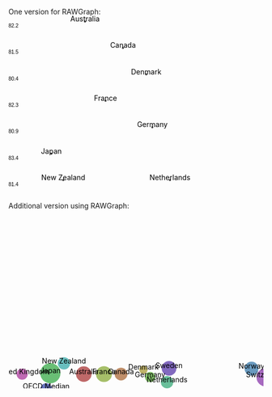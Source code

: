 One version for RAWGraph:
<svg width="1000" height="700" xmlns="http://www.w3.org/2000/svg"><g id="swarm-82.2" transform="translate(25,0)"><text x="-25" y="23" style="font-size: 10px; font-family: Arial, Helvetica;">82.2</text><g id="circles" class="bees"><circle id="Australia" r="2" cx="126.16043341488975" cy="11.150404542881006" fill="#444"></circle></g><g id="labels" class="label"><text x="126.16043341488975" y="11.150404542881006" text-anchor="middle" fill="#000">Australia</text></g></g><g id="swarm-81.5" transform="translate(25,52.30769230769231)"><text x="-25" y="23" style="font-size: 10px; font-family: Arial, Helvetica;">81.5</text><g id="circles" class="bees"><circle id="Canada" r="2" cx="201.21880461377114" cy="11.150404542881006" fill="#444"></circle></g><g id="labels" class="label"><text x="201.21880461377114" y="11.150404542881006" text-anchor="middle" fill="#000">Canada</text></g></g><g id="swarm-80.4" transform="translate(25,104.61538461538461)"><text x="-25" y="23" style="font-size: 10px; font-family: Arial, Helvetica;">80.4</text><g id="circles" class="bees"><circle id="Denmark" r="2" cx="247.17965746242544" cy="11.150404542881006" fill="#444"></circle></g><g id="labels" class="label"><text x="247.17965746242544" y="11.150404542881006" text-anchor="middle" fill="#000">Denmark</text></g></g><g id="swarm-82.3" transform="translate(25,156.9230769230769)"><text x="-25" y="23" style="font-size: 10px; font-family: Arial, Helvetica;">82.3</text><g id="circles" class="bees"><circle id="France" r="2" cx="166.83082838168446" cy="11.150404542881006" fill="#444"></circle></g><g id="labels" class="label"><text x="166.83082838168446" y="11.150404542881006" text-anchor="middle" fill="#000">France</text></g></g><g id="swarm-80.9" transform="translate(25,209.23076923076923)"><text x="-25" y="23" style="font-size: 10px; font-family: Arial, Helvetica;">80.9</text><g id="circles" class="bees"><circle id="Germany" r="2" cx="259.24851450541723" cy="11.150404542881006" fill="#444"></circle></g><g id="labels" class="label"><text x="259.24851450541723" y="11.150404542881006" text-anchor="middle" fill="#000">Germany</text></g></g><g id="swarm-83.4" transform="translate(25,261.53846153846155)"><text x="-25" y="23" style="font-size: 10px; font-family: Arial, Helvetica;">83.4</text><g id="circles" class="bees"><circle id="Japan" r="2" cx="59.699056274029985" cy="11.150404542881006" fill="#444"></circle></g><g id="labels" class="label"><text x="59.699056274029985" y="11.150404542881006" text-anchor="middle" fill="#000">Japan</text></g></g><g id="swarm-81.4" transform="translate(25,313.8461538461538)"><text x="-25" y="23" style="font-size: 10px; font-family: Arial, Helvetica;">81.4</text><g id="circles" class="bees"><circle id="Netherlands" r="2" cx="294.1324711639282" cy="11.150404542881006" fill="#444"></circle><circle id="New Zealand" r="2" cx="83.17546312478142" cy="11.152488823739384" fill="#444"></circle></g><g id="labels" class="label"><text x="294.1324711639282" y="11.150404542881006" text-anchor="middle" fill="#000">Netherlands</text><text x="83.17546312478142" y="11.152488823739384" text-anchor="middle" fill="#000">New Zealand</text></g></g><g id="swarm-81.8" transform="translate(25,366.15384615384613)"><text x="-25" y="23" style="font-size: 10px; font-family: Arial, Helvetica;">81.8</text><g id="circles" class="bees"><circle id="Norway" r="2" cx="465.9070255155534" cy="11.150404542881006" fill="#444"></circle></g><g id="labels" class="label"><text x="465.9070255155534" y="11.150404542881006" text-anchor="middle" fill="#000">Norway</text></g></g><g id="swarm-81.2" transform="translate(25,418.46153846153845)"><text x="-25" y="23" style="font-size: 10px; font-family: Arial, Helvetica;">81.2</text><g id="circles" class="bees"><circle id="OECD Median" r="2" cx="51.102062216008314" cy="11.150404542881006" fill="#444"></circle></g><g id="labels" class="label"><text x="51.102062216008314" y="11.150404542881006" text-anchor="middle" fill="#000">OECD Median</text></g></g><g id="swarm-82.0" transform="translate(25,470.7692307692308)"><text x="-25" y="23" style="font-size: 10px; font-family: Arial, Helvetica;">82.0</text><g id="circles" class="bees"><circle id="Sweden" r="2" cx="297.7696609577066" cy="11.150404542881006" fill="#444"></circle></g><g id="labels" class="label"><text x="297.7696609577066" y="11.150404542881006" text-anchor="middle" fill="#000">Sweden</text></g></g><g id="swarm-82.9" transform="translate(25,523.0769230769231)"><text x="-25" y="23" style="font-size: 10px; font-family: Arial, Helvetica;">82.9</text><g id="circles" class="bees"><circle id="Switzerland" r="2" cx="491.53268088081035" cy="11.150404542881006" fill="#444"></circle></g><g id="labels" class="label"><text x="491.53268088081035" y="11.150404542881006" text-anchor="middle" fill="#000">Switzerland</text></g></g><g id="swarm-81.1" transform="translate(25,575.3846153846154)"><text x="-25" y="23" style="font-size: 10px; font-family: Arial, Helvetica;">81.1</text><g id="circles" class="bees"><circle id="United Kingdom" r="2" cx="1.9999999999999976" cy="11.150404542881006" fill="#444"></circle></g><g id="labels" class="label"><text x="1.9999999999999976" y="11.150404542881006" text-anchor="middle" fill="#000">United Kingdom</text></g></g><g id="swarm-78.8" transform="translate(25,627.6923076923076)"><text x="-25" y="23" style="font-size: 10px; font-family: Arial, Helvetica;">78.8</text><g id="circles" class="bees"><circle id="United States" r="2" cx="947.9999999999989" cy="11.150404542881006" fill="#444"></circle></g><g id="labels" class="label"><text x="947.9999999999989" y="11.150404542881006" text-anchor="middle" fill="#000">United States</text></g></g><g id="&quot;x-axis" class="x axis" transform="translate(25,680)" fill="none" font-size="10" font-family="sans-serif" text-anchor="middle" style="font-size: 10px; font-family: Arial, Helvetica;"><path class="domain" stroke="#000" d="M2.5,6V0.5H948.5V6" style="shape-rendering: crispedges; fill: none; stroke: rgb(204, 204, 204);"></path><g class="tick" opacity="1" transform="translate(24.98444599790283,0)"><line stroke="#000" y2="6" style="shape-rendering: crispedges; fill: none; stroke: rgb(204, 204, 204);"></line><text fill="#000" y="9" dy="0.71em">3,500</text></g><g class="tick" opacity="1" transform="translate(107.64785040195736,0)"><line stroke="#000" y2="6" style="shape-rendering: crispedges; fill: none; stroke: rgb(204, 204, 204);"></line><text fill="#000" y="9" dy="0.71em">4,000</text></g><g class="tick" opacity="1" transform="translate(190.31125480601187,0)"><line stroke="#000" y2="6" style="shape-rendering: crispedges; fill: none; stroke: rgb(204, 204, 204);"></line><text fill="#000" y="9" dy="0.71em">4,500</text></g><g class="tick" opacity="1" transform="translate(272.9746592100664,0)"><line stroke="#000" y2="6" style="shape-rendering: crispedges; fill: none; stroke: rgb(204, 204, 204);"></line><text fill="#000" y="9" dy="0.71em">5,000</text></g><g class="tick" opacity="1" transform="translate(355.63806361412094,0)"><line stroke="#000" y2="6" style="shape-rendering: crispedges; fill: none; stroke: rgb(204, 204, 204);"></line><text fill="#000" y="9" dy="0.71em">5,500</text></g><g class="tick" opacity="1" transform="translate(438.30146801817546,0)"><line stroke="#000" y2="6" style="shape-rendering: crispedges; fill: none; stroke: rgb(204, 204, 204);"></line><text fill="#000" y="9" dy="0.71em">6,000</text></g><g class="tick" opacity="1" transform="translate(520.96487242223,0)"><line stroke="#000" y2="6" style="shape-rendering: crispedges; fill: none; stroke: rgb(204, 204, 204);"></line><text fill="#000" y="9" dy="0.71em">6,500</text></g><g class="tick" opacity="1" transform="translate(603.6282768262845,0)"><line stroke="#000" y2="6" style="shape-rendering: crispedges; fill: none; stroke: rgb(204, 204, 204);"></line><text fill="#000" y="9" dy="0.71em">7,000</text></g><g class="tick" opacity="1" transform="translate(686.291681230339,0)"><line stroke="#000" y2="6" style="shape-rendering: crispedges; fill: none; stroke: rgb(204, 204, 204);"></line><text fill="#000" y="9" dy="0.71em">7,500</text></g><g class="tick" opacity="1" transform="translate(768.9550856343935,0)"><line stroke="#000" y2="6" style="shape-rendering: crispedges; fill: none; stroke: rgb(204, 204, 204);"></line><text fill="#000" y="9" dy="0.71em">8,000</text></g><g class="tick" opacity="1" transform="translate(851.6184900384482,0)"><line stroke="#000" y2="6" style="shape-rendering: crispedges; fill: none; stroke: rgb(204, 204, 204);"></line><text fill="#000" y="9" dy="0.71em">8,500</text></g><g class="tick" opacity="1" transform="translate(934.2818944425026,0)"><line stroke="#000" y2="6" style="shape-rendering: crispedges; fill: none; stroke: rgb(204, 204, 204);"></line><text fill="#000" y="9" dy="0.71em">9,000</text></g></g></svg>

Additional version using RAWGraph:
<svg width="1000" height="700" xmlns="http://www.w3.org/2000/svg" version="1.1"><g id="swarm" transform="translate(25,0)"><text x="-25" y="-7" style="font-size: 10px; font-family: Arial, Helvetica;">undefined</text><g id="circles" class="bees"><circle id="Australia" r="15.304347826086953" cx="123.79797273680516" cy="324.8997185770498" fill="rgb(191, 105, 105)"></circle><circle id="Canada" r="12.565217391304339" cx="197.42817196784313" cy="324.90002374872864" fill="rgb(191, 142, 105)"></circle><circle id="Denmark" r="8.260869565217412" cx="241.72595686621506" cy="316.28625638360234" fill="rgb(191, 179, 105)"></circle><circle id="France" r="15.695652173913018" cx="163.69451240824864" cy="324.905117699714" fill="rgb(166, 191, 105)"></circle><circle id="Germany" r="10.217391304347844" cx="254.8806424854217" cy="330.65138404619813" fill="rgb(130, 191, 105)"></circle><circle id="Japan" r="20" cx="57.74112642424852" cy="323.1060596420505" fill="rgb(105, 191, 117)"></circle><circle id="Netherlands" r="12.173913043478276" cx="288.3423363248486" cy="340.9098823395388" fill="rgb(105, 191, 154)"></circle><circle id="New Zealand" r="12.173913043478276" cx="84.58143685089385" cy="303.6152715976979" fill="rgb(105, 191, 191)"></circle><circle id="Norway" r="13.739130434782586" cx="455.3229621613325" cy="314.1105333502879" fill="rgb(105, 154, 191)"></circle><circle id="OECD Median" r="11.391304347826093" cx="49.372187965839004" cy="354.39301625798765" fill="rgb(105, 117, 191)"></circle><circle id="Sweden" r="14.52173913043477" cx="292.30676212779434" cy="313.4994376625309" fill="rgb(130, 105, 191)"></circle><circle id="Switzerland" r="18.04347826086957" cx="483.25414435510885" cy="331.27294851104887" fill="rgb(166, 105, 191)"></circle><circle id="United Kingdom" r="10.999999999999972" cx="1.9999999999999891" cy="324.8943591465183" fill="rgb(191, 105, 179)"></circle><circle id="United States" r="2" cx="929.9999999999989" cy="324.89732977509027" fill="rgb(191, 105, 142)"></circle></g><g id="labels" class="label"><text x="123.79797273680516" y="324.8997185770498" text-anchor="middle" fill="#000">Australia</text><text x="197.42817196784313" y="324.90002374872864" text-anchor="middle" fill="#000">Canada</text><text x="241.72595686621506" y="316.28625638360234" text-anchor="middle" fill="#000">Denmark</text><text x="163.69451240824864" y="324.905117699714" text-anchor="middle" fill="#000">France</text><text x="254.8806424854217" y="330.65138404619813" text-anchor="middle" fill="#000">Germany</text><text x="57.74112642424852" y="323.1060596420505" text-anchor="middle" fill="#000">Japan</text><text x="288.3423363248486" y="340.9098823395388" text-anchor="middle" fill="#000">Netherlands</text><text x="84.58143685089385" y="303.6152715976979" text-anchor="middle" fill="#000">New Zealand</text><text x="455.3229621613325" y="314.1105333502879" text-anchor="middle" fill="#000">Norway</text><text x="49.372187965839004" y="354.39301625798765" text-anchor="middle" fill="#000">OECD Median</text><text x="292.30676212779434" y="313.4994376625309" text-anchor="middle" fill="#000">Sweden</text><text x="483.25414435510885" y="331.27294851104887" text-anchor="middle" fill="#000">Switzerland</text><text x="1.9999999999999891" y="324.8943591465183" text-anchor="middle" fill="#000">United Kingdom</text><text x="929.9999999999989" y="324.89732977509027" text-anchor="middle" fill="#000">United States</text></g></g><g id="&quot;x-axis" class="x axis" transform="translate(25,650)" fill="none" font-size="10" font-family="sans-serif" text-anchor="middle" style="font-size: 10px; font-family: Arial, Helvetica;"><path class="domain" stroke="#000" d="M2.5,6V0.5H930.5V6" style="shape-rendering: crispedges; fill: none; stroke: rgb(204, 204, 204);"></path><g class="tick" opacity="1" transform="translate(24.556623558196435,0)"><line stroke="#000" y2="6" style="shape-rendering: crispedges; fill: none; stroke: rgb(204, 204, 204);"></line><text fill="#000" y="9" dy="0.71em">3,500</text></g><g class="tick" opacity="1" transform="translate(105.64715134568333,0)"><line stroke="#000" y2="6" style="shape-rendering: crispedges; fill: none; stroke: rgb(204, 204, 204);"></line><text fill="#000" y="9" dy="0.71em">4,000</text></g><g class="tick" opacity="1" transform="translate(186.73767913317022,0)"><line stroke="#000" y2="6" style="shape-rendering: crispedges; fill: none; stroke: rgb(204, 204, 204);"></line><text fill="#000" y="9" dy="0.71em">4,500</text></g><g class="tick" opacity="1" transform="translate(267.8282069206571,0)"><line stroke="#000" y2="6" style="shape-rendering: crispedges; fill: none; stroke: rgb(204, 204, 204);"></line><text fill="#000" y="9" dy="0.71em">5,000</text></g><g class="tick" opacity="1" transform="translate(348.918734708144,0)"><line stroke="#000" y2="6" style="shape-rendering: crispedges; fill: none; stroke: rgb(204, 204, 204);"></line><text fill="#000" y="9" dy="0.71em">5,500</text></g><g class="tick" opacity="1" transform="translate(430.0092624956309,0)"><line stroke="#000" y2="6" style="shape-rendering: crispedges; fill: none; stroke: rgb(204, 204, 204);"></line><text fill="#000" y="9" dy="0.71em">6,000</text></g><g class="tick" opacity="1" transform="translate(511.09979028311784,0)"><line stroke="#000" y2="6" style="shape-rendering: crispedges; fill: none; stroke: rgb(204, 204, 204);"></line><text fill="#000" y="9" dy="0.71em">6,500</text></g><g class="tick" opacity="1" transform="translate(592.1903180706047,0)"><line stroke="#000" y2="6" style="shape-rendering: crispedges; fill: none; stroke: rgb(204, 204, 204);"></line><text fill="#000" y="9" dy="0.71em">7,000</text></g><g class="tick" opacity="1" transform="translate(673.2808458580915,0)"><line stroke="#000" y2="6" style="shape-rendering: crispedges; fill: none; stroke: rgb(204, 204, 204);"></line><text fill="#000" y="9" dy="0.71em">7,500</text></g><g class="tick" opacity="1" transform="translate(754.3713736455785,0)"><line stroke="#000" y2="6" style="shape-rendering: crispedges; fill: none; stroke: rgb(204, 204, 204);"></line><text fill="#000" y="9" dy="0.71em">8,000</text></g><g class="tick" opacity="1" transform="translate(835.4619014330653,0)"><line stroke="#000" y2="6" style="shape-rendering: crispedges; fill: none; stroke: rgb(204, 204, 204);"></line><text fill="#000" y="9" dy="0.71em">8,500</text></g><g class="tick" opacity="1" transform="translate(916.5524292205522,0)"><line stroke="#000" y2="6" style="shape-rendering: crispedges; fill: none; stroke: rgb(204, 204, 204);"></line><text fill="#000" y="9" dy="0.71em">9,000</text></g></g></svg>
